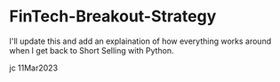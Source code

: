 # FinTech-Breakout-Strategy

I'll update this and add an explaination of how everything works around
when I get back to Short Selling with Python. 

jc 11Mar2023